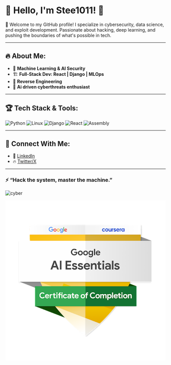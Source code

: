 # 👋 Hello, I'm Stee1011! 🚀

🌌 Welcome to my GitHub profile! I specialize in cybersecurity, data science, and exploit development. Passionate about hacking, deep learning, and pushing the boundaries of what's possible in tech.

---

## 🔥 About Me:

- 🤖 **Machine Learning & AI Security**
- 🏗 **Full-Stack Dev: React | Django | MLOps**
- 🔬 **Reverse Engineering**
- 🎸 **Ai driven cyberthreats enthusiast**

---

## 🏆 Tech Stack & Tools:
![Python](https://img.shields.io/badge/-Python-3776AB?logo=python&logoColor=white&style=flat)
![Linux](https://img.shields.io/badge/-Linux-FCC624?logo=linux&logoColor=black&style=flat)
![Django](https://img.shields.io/badge/-Django-092E20?logo=django&logoColor=white&style=flat)
![React](https://img.shields.io/badge/-React-61DAFB?logo=react&logoColor=black&style=flat)
![Assembly](https://img.shields.io/badge/-Assembly-525252?logo=assemblyscript&logoColor=white&style=flat)

---

## 🔗 Connect With Me:
- 🚀 [LinkedIn](https://www.linkedin.com/in/stephen-njoroge-83b56b277)
- 🔥 [Twitter/X](https://twitter.com/stee1011)


---

### ⚡ “Hack the system, master the machine.” 

![cyber](https://academy.hackthebox.com/achievement/badge/ad5ec8a4-f1a6-11ee-b18d-bea50ffe6cb4)

![cyber](google-ai-essentials.png)

